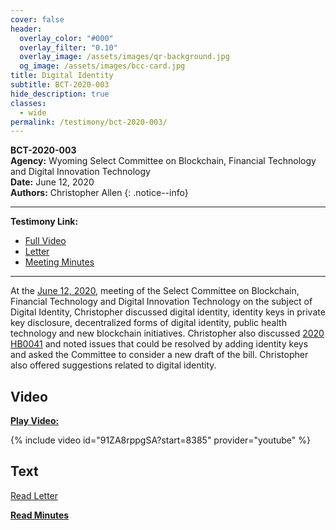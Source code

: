 ```yaml
---
cover: false
header:
  overlay_color: "#000"
  overlay_filter: "0.10"
  overlay_image: /assets/images/qr-background.jpg
  og_image: /assets/images/bcc-card.jpg
title: Digital Identity
subtitle: BCT-2020-003
hide_description: true
classes:
  - wide
permalink: /testimony/bct-2020-003/
---
```


**BCT-2020-003**<br>
**Agency:** Wyoming Select Committee on Blockchain, Financial Technology and Digital Innovation Technology<br>
**Date:** June 12, 2020<br>
**Authors:** Christopher Allen
{: .notice--info}

---

**Testimony Link:**
* [Full Video](https://www.youtube.com/watch?v=91ZA8rppgSA)
* [Letter](https://wyoleg.gov/InterimCommittee/2020/S19-20200612Wyoming2020IdentityLegislationAgendaLetter-ChristopherAllen.pdf)
* [Meeting Minutes](https://wyoleg.gov/InterimCommittee/2020/S19-20200612MeetingMinutes.pdf)

---

At the [June 12, 2020](https://wyoleg.gov/InterimCommittee/2020/S19-20200612MeetingMinutes.pdf), meeting of the Select Committee on Blockchain, Financial Technology and Digital Innovation Technology on the subject of Digital Identity,  Christopher discussed digital identity, identity keys in private key disclosure, decentralized forms of digital identity, public health technology and new blockchain initiatives. Christopher also discussed [2020 HB0041](https://www.wyoleg.gov/Legislation/2020/HB0041) and noted issues that could be resolved by adding identity keys and asked the Committee to consider a new draft of the bill. Christopher also offered suggestions related to digital identity.

## Video

[**Play Video:**](https://www.youtube.com/watch?v=91ZA8rppgSA&t=8385s)

{% include video id="91ZA8rppgSA?start=8385" provider="youtube" %}

## Text

<a href="https://wyoleg.gov/InterimCommittee/2020/S19-20200612Wyoming2020IdentityLegislationAgendaLetter-ChristopherAllen.pdf">Read Letter</a>

<a href="https://wyoleg.gov/InterimCommittee/2020/S19-20200612MeetingMinutes.pdf"><b>Read Minutes</b></a>
